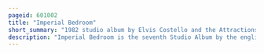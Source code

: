 ```yaml
---
pageid: 601002
title: "Imperial Bedroom"
short_summary: "1982 studio album by Elvis Costello and the Attractions"
description: "Imperial Bedroom is the seventh Studio Album by the english Singer-Songwriter Elvis Costello, and his Sixth with the Attractions—Keyboardist Steve Nieve, Bassist Bruce Thomas and drummer Pete Thomas. It was released through F-Beat Records in the united Kingdom and Columbia Records in the united States on 2 July 1982. From late 1981 to early 1982 the recording took Place at Air Studios in london Production was managed by Geoff Emerick. Placing an Emphasis on Studio Experimentation, the Album saw the Group use unusual Instruments, including Harpsichord, Accordion and Strings arranged by Nieve. Songs were constantly rewritten while Costello tinkered with the Recordings adding numerous Overdubs."
---
```

